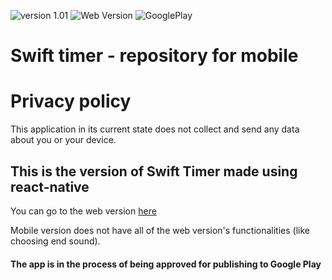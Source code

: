 ![version 1.01](https://img.shields.io/static/v1?label=version&message=1.01&color=green) ![Web Version](https://img.shields.io/badge/Web%20Version-Published-green) ![GooglePlay](https://img.shields.io/badge/Google%20Play-In%20progress-orange)

# Swift timer - repository for mobile

# Privacy policy

This application in its current state does not collect and send any data about you or your device.

## This is the version of Swift Timer made using react-native

You can go to the web version [here](https://github.com/arkadiuszpasek/timer)

Mobile version does not have all of the web version's functionalities
(like choosing end sound).

#### The app is in the process of being approved for publishing to Google Play
